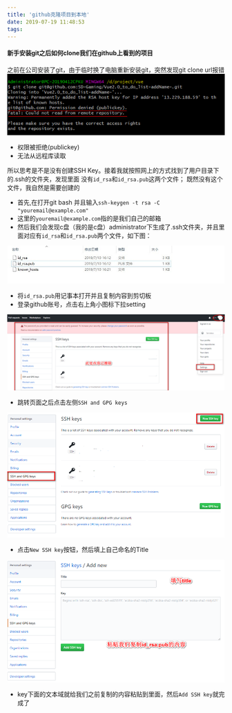 ```yaml
---
title: 'github克隆项目到本地'
date: 2019-07-19 11:48:53
tags:
---
```

#### 新手安装git之后如何clone我们在github上看到的项目

之前在公司安装了git，由于临时换了电脑重新安装git，突然发现git clone url报错
![git clone error](2019-07-19/error.png "git clone 报错")
- 权限被拒绝(publickey)
- 无法从远程库读取

所以思考是不是没有创建SSH Key。接着我就按照网上的方式找到了用户目录下的.ssh的文件夹，发现里面
没有`id_rsa`和`id_rsa.pub`这两个文件；
既然没有这个文件，我自然是需要创建的
- 首先,在打开git bash 并且输入`ssh-keygen -t rsa -C "youremail@example.com"`
- 这里的`youremail@example.com`指的是我们自己的邮箱
- 然后我们会发现c盘（我的是c盘）administrator下生成了.ssh文件夹，并且里面对应有`id_rsa`和`id_rsa.pub`两个文件，如下图：

![id_rsa](2019-07-19/rsa.jpg "生成的rsa")

- 将`id_rsa.pub`用记事本打开并且复制内容到剪切板
- 登录github账号，点击右上角小图标下拉setting

![pointPic](2019-07-19/pointPic.png "点击图片选择setting")

- 跳转页面之后点击左侧`SSH and GPG keys`

![addRsa](2019-07-19/addRsa.png "添加rsa")

- 点击`New SSH key`按钮，然后填上自己命名的Title

![pasteRsa](2019-07-19/writeRsa.png "粘贴RSA")

- key下面的文本域就给我们之前复制的内容粘贴到里面，然后`Add SSH key`就完成了